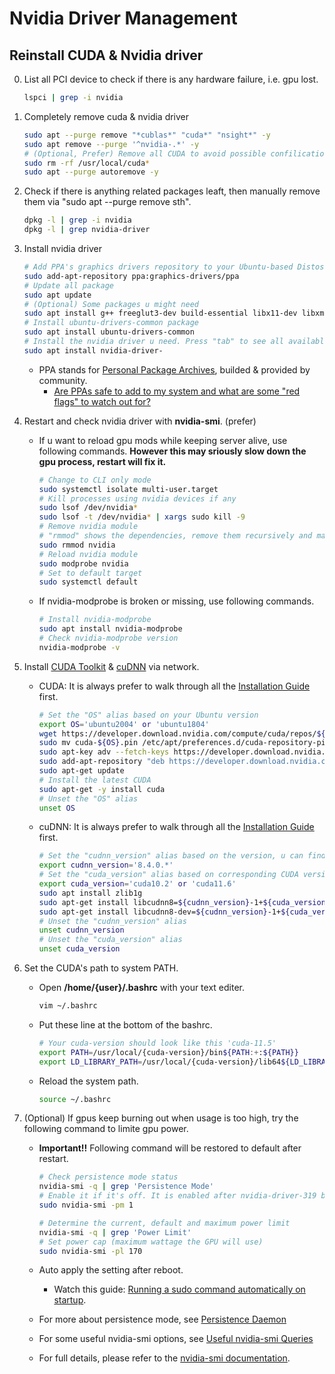 # Nvidia Driver Management

## Reinstall CUDA & Nvidia driver

0. List all PCI device to check if there is any hardware failure, i.e. gpu lost.

   ```bash
   lspci | grep -i nvidia
   ```

1. Completely remove cuda & nvidia driver

   ```bash
   sudo apt --purge remove "*cublas*" "cuda*" "nsight*" -y
   sudo apt remove --purge '^nvidia-.*' -y
   # (Optional, Prefer) Remove all CUDA to avoid possible confilication with new driver
   sudo rm -rf /usr/local/cuda*
   sudo apt --purge autoremove -y
   ```

2. Check if there is anything related packages leaft, then manually remove them via "sudo apt --purge remove sth".

   ```bash
   dpkg -l | grep -i nvidia
   dpkg -l | grep nvidia-driver
   ```

3. Install nvidia driver

   ```bash
   # Add PPA's graphics drivers repository to your Ubuntu-based Distos
   sudo add-apt-repository ppa:graphics-drivers/ppa
   # Update all package
   sudo apt update
   # (Optional) Some packages u might need
   sudo apt install g++ freeglut3-dev build-essential libx11-dev libxmu-dev libxi-dev libglu1-mesa libglu1-mesa-dev -y
   # Install ubuntu-drivers-common package
   sudo apt install ubuntu-drivers-common
   # Install the nvidia driver u need. Press "tab" to see all available options, then finish the command
   sudo apt install nvidia-driver-
   ```

   - PPA stands for [Personal Package Archives](https://launchpad.net/ubuntu/+ppas), builded & provided by community.
     - [Are PPAs safe to add to my system and what are some "red flags" to watch out for?](https://askubuntu.com/questions/35629/are-ppas-safe-to-add-to-my-system-and-what-are-some-red-flags-to-watch-out-for)

4. Restart and check nvidia driver with **nvidia-smi**. (prefer)

   - If u want to reload gpu mods while keeping server alive, use following commands. **However this may sriously slow down the gpu process, restart will fix it.**

     ```bash
     # Change to CLI only mode
     sudo systemctl isolate multi-user.target
     # Kill processes using nvidia devices if any
     sudo lsof /dev/nvidia*
     sudo lsof -t /dev/nvidia* | xargs sudo kill -9
     # Remove nvidia module
     # "rmmod" shows the dependencies, remove them recursively and manually with "sudo rmmod sth"
     sudo rmmod nvidia
     # Reload nvidia module
     sudo modprobe nvidia
     # Set to default target
     sudo systemctl default
     ```

   - If nvidia-modprobe is broken or missing, use following commands.

     ```bash
     # Install nvidia-modprobe
     sudo apt install nvidia-modprobe
     # Check nvidia-modprobe version
     nvidia-modprobe -v
     ```

5. Install [CUDA Toolkit](https://developer.nvidia.com/cuda-downloads) & [cuDNN](https://developer.nvidia.com/rdp/cudnn-archive) via network.

   - CUDA: It is always prefer to walk through all the [Installation Guide](https://docs.nvidia.com/cuda/cuda-installation-guide-linux/index.html) first.

     ```bash
     # Set the "OS" alias based on your Ubuntu version
     export OS='ubuntu2004' or 'ubuntu1804'
     wget https://developer.download.nvidia.com/compute/cuda/repos/${OS}/x86_64/cuda-${OS}.pin
     sudo mv cuda-${OS}.pin /etc/apt/preferences.d/cuda-repository-pin-600
     sudo apt-key adv --fetch-keys https://developer.download.nvidia.com/compute/cuda/repos/${OS}/x86_64/7fa2af80.pub
     sudo add-apt-repository "deb https://developer.download.nvidia.com/compute/cuda/repos/${OS}/x86_64/ /"
     sudo apt-get update
     # Install the latest CUDA
     sudo apt-get -y install cuda
     # Unset the "OS" alias
     unset OS
     ```

   - cuDNN: It is always prefer to walk through all the [Installation Guide](https://docs.nvidia.com/deeplearning/cudnn/install-guide/index.html#cudnn-package-manager-installation-overview) first.

     ```bash
     # Set the "cudnn_version" alias based on the version, u can find the latest version in Installation Guide
     export cudnn_version='8.4.0.*'
     # Set the "cuda_version" alias based on corresponding CUDA version u installed previously
     export cuda_version='cuda10.2' or 'cuda11.6'
     sudo apt install zlib1g
     sudo apt-get install libcudnn8=${cudnn_version}-1+${cuda_version}
     sudo apt-get install libcudnn8-dev=${cudnn_version}-1+${cuda_version}
     # Unset the "cudnn_version" alias
     unset cudnn_version
     # Unset the "cuda_version" alias
     unset cuda_version
     ```

6. Set the CUDA's path to system PATH.

   - Open **/home/{user}/.bashrc** with your text editer.

     ```bash
     vim ~/.bashrc
     ```

   - Put these line at the bottom of the bashrc.

     ```bash
     # Your cuda-version should look like this 'cuda-11.5'
     export PATH=/usr/local/{cuda-version}/bin${PATH:+:${PATH}}
     export LD_LIBRARY_PATH=/usr/local/{cuda-version}/lib64${LD_LIBRARY_PATH:+:${LD_LIBRARY_PATH}}
     ```

   - Reload the system path.

     ```bash
     source ~/.bashrc
     ```

7. (Optional) If gpus keep burning out when usage is too high, try the following command to limite gpu power.

   - **Important!!** Following command will be restored to default after restart.

     ```bash
     # Check persistence mode status
     nvidia-smi -q | grep 'Persistence Mode'
     # Enable it if it's off. It is enabled after nvidia-driver-319 by default
     sudo nvidia-smi -pm 1

     # Determine the current, default and maximum power limit
     nvidia-smi -q | grep 'Power Limit'
     # Set power cap (maximum wattage the GPU will use)
     sudo nvidia-smi -pl 170
     ```

   - Auto apply the setting after reboot.

     - Watch this guide: [Running a sudo command automatically on startup](https://unix.stackexchange.com/questions/645914/running-a-sudo-command-automatically-on-startup).

   - For more about persistence mode, see [Persistence Daemon](https://docs.nvidia.com/deploy/driver-persistence/index.html#persistence-daemon)
   - For some useful nvidia-smi options, see [Useful nvidia-smi Queries](https://nvidia.custhelp.com/app/answers/detail/a_id/3751/~/useful-nvidia-smi-queries)
   - For full details, please refer to the [nvidia-smi documentation](https://developer.download.nvidia.com/compute/DCGM/docs/nvidia-smi-367.38.pdf).
